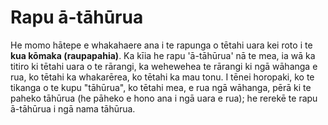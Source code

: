 # Rapu ā-tāhūrua

He momo hātepe e whakahaere ana i te rapunga o tētahi uara kei roto i te **kua kōmaka (raupapahia)**. Ka kīia he rapu 'ā-tāhūrua' nā te mea, ia wā ka titiro ki tētahi uara o te rārangi, ka wehewehea te rārangi ki ngā wāhanga e rua, ko tētahi ka whakarērea, ko tētahi ka mau tonu. I tēnei horopaki, ko te tikanga o te kupu "tāhūrua", ko tētahi mea, e rua ngā wāhanga, pērā ki te paheko tāhūrua (he pāheko e hono ana i ngā uara e rua); he rerekē te rapu ā-tāhūrua i ngā nama tāhūrua.